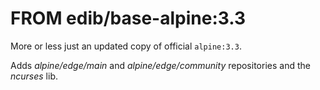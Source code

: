 # FROM edib/base-alpine:3.3

More or less just an updated copy of official `alpine:3.3`.

Adds _alpine/edge/main_ and _alpine/edge/community_ repositories and the _ncurses_ lib.
